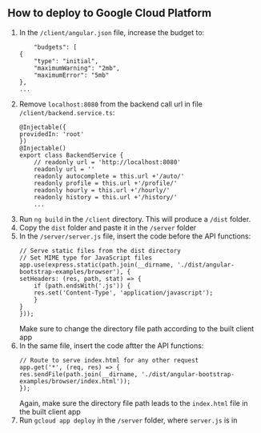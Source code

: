 ## How to deploy to Google Cloud Platform
1. In the `/client/angular.json` file, increase the budget to:
    ```
        "budgets": [
    {
        "type": "initial",
        "maximumWarning": "2mb",
        "maximumError": "5mb"
    },
    ...
    ```
2. Remove `localhost:8080` from the backend call url in file `/client/backend.service.ts`:
    ```
    @Injectable({
    providedIn: 'root'
    })
    @Injectable()
    export class BackendService {
        // readonly url = 'http://localhost:8080' 
        readonly url = ''
        readonly autocomplete = this.url +'/auto/'
        readonly profile = this.url +'/profile/'
        readonly hourly = this.url +'/hourly/'
        readonly history = this.url +'/history/'
        ...
    ```
3. Run `ng build` in the `/client` directory. This will produce a `/dist` folder.
4. Copy the `dist` folder and paste it in the `/server` folder
5. In the `/server/server.js` file, insert the code before the API functions:
    ```
    // Serve static files from the dist directory
    // Set MIME type for JavaScript files
    app.use(express.static(path.join(__dirname, './dist/angular-bootstrap-examples/browser'), {
    setHeaders: (res, path, stat) => {
        if (path.endsWith('.js')) {
        res.set('Content-Type', 'application/javascript');
        }
    }
    }));
    ```
    Make sure to change the directory file path according to the built client app
6. In the same file, insert the code aftter the API functions:
    ```
    // Route to serve index.html for any other request
    app.get('*', (req, res) => {
    res.sendFile(path.join(__dirname, './dist/angular-bootstrap-examples/browser/index.html'));
    });
    ```
    Again, make sure the directory file path leads to the `index.html` file in the built client app
7. Run `gcloud app deploy` in the `/server` folder, where `server.js` is in
